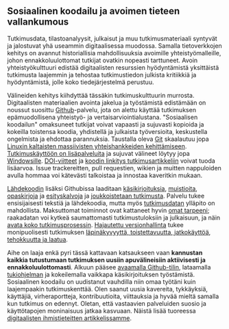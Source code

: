 ## Sosiaalinen koodailu ja avoimen tieteen vallankumous

Tutkimusdata, tilastoanalyysit, julkaisut ja muu tutkimusmateriaali
syntyvät ja jalostuvat yhä useammin digitaalisessa muodossa. Samalla
tietoverkkojen kehitys on avannut historiallisia mahdollisuuksia
avoimille yhteistyömalleille, johon ennakkoluulottomat tutkijat
ovatkin nopeasti tarttuneet. Avoin yhteistyökulttuuri edistää
digitaalisten resurssien hyödyntämistä yksittäistä tutkimusta
laajemmin ja tehostaa tutkimustiedon julkista kritiikkiä ja
hyödyntämistä, jolle koko tiedejärjestelmä perustuu.

Välineiden kehitys kiihdyttää tässäkin tutkimuskulttuurin
murrosta. Digitaalisten materiaalien avointa jakelua ja työstämistä
edistämään on noussut suosittu [Github](https://github.com)-palvelu,
jota on alettu käyttää tutkimuksen epämuodollisena yhteistyö- ja
vertaisarviointialustana. "Sosiaalisen koodailun" omaksuneet tutkijat
voivat vapaasti ja sujuvasti kopioida ja kokeilla toistensa koodia,
yhdistellä ja julkaista työversioita, keskustella ongelmista ja
ehdottaa parannuksia. Taustalla oleva [Git](http://git.or.cz)
skaalautuu jopa [Linuxin kaltaisten massiivisten yhteishankkeiden
kehittämiseen](https://www.youtube.com/watch?v=4XpnKHJAok8). [Tutkimuskäyttöön
on
lisäpalveluita](https://github.com/blog/1840-improving-github-for-science)
ja sujuvat välineet löytyy jopa
[Windowsille](https://windows.github.com). [DOI-viitteet](https://guides.github.com/activities/citable-code)
ja [koodin linkitys
tutkimusartikkeliin](https://medium.com/@samim/gitxiv-collaborative-open-computer-science-e5fea734cd45)
voivat tuoda lisäarvoa. Issue trackereitten, pull requestien, wikien
ja muitten nappuloiden avulla hommaa voi kätevästi talkoistaa ja
innostaa kaveritkin mukaan.

[Lähdekoodin](https://github.com/rOpenGov/) lisäksi Githubissa
laaditaan
[käsikirjoituksia](http://bayesfactor.blogspot.fi/2015/08/on-radical-manuscript-openness.html),
[muistioita](https://github.com/okffi-science/2014-tietopyynto-lisenssimaksut),
[opaskirjoja](http://lincolnmullen.com/projects/dh-r/index.html) ja
[esityskalvoja](https://github.com/okffi-science/reproScience) ja
[joukkoistetaan tutkimusta](http://nmrlipids.blogspot.nl). Palvelu
tukee ensisijaisesti tekstiä ja lähdekoodia, mutta myös
[tutkimusdatan](https://git-lfs.github.com) ylläpito on
mahdollista. Maksuttomat toiminnot ovat kattaneet hyvin [omat
tarpeeni](https://github.com/antagomir); raakadatan voi kytkeä
saumattomasti tutkimustuloksiin ja julkaisuun, ja näin [avata koko
tutkimusprosessin](http://www.sciencemag.org/content/336/6078/159.short).
[Hajautettu versionhallinta](http://www.scfbm.org/content/8/1/7) tukee
monipuolisesti tutkimuksen [läpinäkyvyyttä, toistettavuutta,
jatkokäyttöä](http://www.pubmedcentral.nih.gov/articlerender.fcgi?artid=3383002&tool=pmcentrez&rendertype=abstract),
[tehokkuutta ja
laatua](http://journals.plos.org/plosmedicine/article?id=10.1371/journal.pmed.1001747).

Aihe on laaja enkä pyri tässä kattavaan katsaukseen vaan **kannustan
kaikkia tutustumaan tutkimuksen uusiin apuvälineisiin aktiivisesti ja
ennakkoluulottomasti**. Alkuun pääsee [avaamalla
Github-tilin](https://github.com/), lataamalla
[tukiohjelman](https://desktop.github.com) ja kokeilemalla vaikkapa
käsikirjoituksen työstämistä. Sosiaalinen koodailu on uudistanut
vauhdilla niin omaa työtäni kuin laajempaakin tutkimuskenttää. Olen
saanut uusia kavereita, tykkäyksiä, käyttäjiä, virheraportteja,
kontribuutioita, viittauksia ja hyvää mieltä samalla kun tutkimus on
edennyt. Oletan, että vastaavien palveluiden suosio ja käyttötapojen
moninaisuus jatkaa kasvuaan. Näistä lisää tuoreessa [digitaalisten
ihmistieteitten
artikkelissamme](http://www.ennenjanyt.net/2015/08/aatehistoria-ja-digitaalisten-aineistojen-mahdollisuudet).















